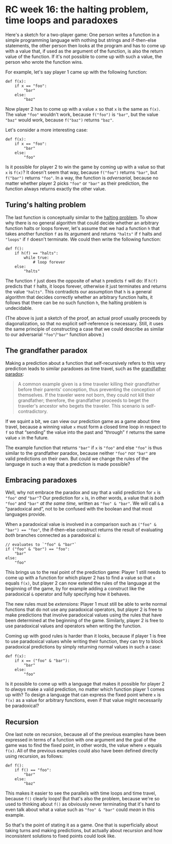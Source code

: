 # RC week 16: the halting problem, time loops and paradoxes

Here's a sketch for a two-player game: One person writes a function in a simple programming language with nothing but strings and if-then-else statements, the other person then looks at the program and has to come up with a value that, if used as the argument of the function, is also the return value of the function. If it's not possible to come up with such a value, the person who wrote the function wins.

For example, let's say player 1 came up with the following function:

```
def f(x):
    if x == "foo":
        "bar"
    else:
        "baz"
```

Now player 2 has to come up with a value `x` so that `x` is the same as `f(x)`. The value `"foo"` wouldn't work, because `f("foo")` is `"bar"`, but the value `"baz"` would work, because `f("baz")` returns `"baz"`.

Let's consider a more interesting case:

```
def f(x):
    if x == "foo":
        "bar"
    else:
        "foo"
```

Is it possible for player 2 to win the game by coming up with a value so that `x` is `f(x)`? It doesn't seem that way, because `f("foo")` returns `"bar"`, but `f("bar")` returns `"foo"`. In a way, the function is _adversarial,_ because no matter whether player 2 picks `"foo"` or `"bar"` as their prediction, the function always returns exactly the other value.

## Turing's halting problem

The last function is conceptually similar to the [halting problem](https://en.wikipedia.org/wiki/Halting_problem#Proof_concept). To show why there is no general algorithm that could decide whether an arbitrary function halts or loops forever, let's assume that we had a function `h` that takes another function `f` as its argument and returns `"halts"` if `f` halts and `"loops"` if `f` doesn't terminate. We could then write the following function:

```
def f():
    if h(f) == "halts":
        while true:
            # loop forever
    else:
        "halts"
```

The function `f` just does the opposite of what `h` predicts `f` will do: If `h(f)` predicts that `f` halts, it loops forever, otherwise it just terminates and returns the value `"halts"`. This contradicts our assumption that `h` is a general algorithm that decides correctly whether an arbitrary function halts, it follows that there can be no such function `h`, the halting problem is undecidable.

(The above is just a sketch of the proof, an actual proof usually proceeds by diagonalization, so that no explicit self-reference is necessary. Still, it uses the same principle of constructing a case that we could describe as similar to our adversarial `"foo"`/`"bar"` function above.)

## The grandfather paradox

Making a prediction about a function that self-recursively refers to this very prediction leads to similar paradoxes as time travel, such as the [grandfather paradox](https://en.wikipedia.org/wiki/Temporal_paradox#Consistency_paradox):

> A common example given is a time traveler killing their grandfather before their parents' conception, thus preventing the conception of themselves. If the traveler were not born, they could not kill their grandfather; therefore, the grandfather proceeds to beget the traveler's ancestor who begets the traveler. This scenario is self-contradictory.

If we squint a bit, we can view our prediction game as a game about time travel, because a winning value `x` must form a closed time loop in respect to `f` so that “sending” the value into the past and “through” `f` returns the same value `x` in the future.

The example function that returns `"bar"` if `x` is `"foo"` and else `"foo"` is thus similar to the grandfather paradox, because neither `"foo"` nor `"bar"` are valid predictions on their own. But could we change the rules of the language in such a way that a prediction is made possible?

## Embracing paradoxes

Well, why not embrace the paradox and say that a valid prediction for `x` is `"foo"` _and_ `"bar"`? Our prediction for `x` is, in other words, a value that is _both_ `"foo"` and `"bar"` _at the same time,_ written as `"foo" & "bar"`. We will call `&` a “paradoxical and”, not to be confused with the boolean and that most languages provide.

When a paradoxical value is involved in a comparison such as `("foo" & "bar") == "foo"`, the if-then-else construct returns the result of evaluating _both_ branches connected as a paradoxical `&`:

```
// evaluates to `"foo" & "bar"`
if ("foo" & "bar") == "foo":
    "bar"
else:
    "foo"
```

This brings us to the real point of the prediction game: Player 1 still needs to come up with a function for which player 2 has to find a value so that `x` equals `f(x)`, but player 2 can now extend the rules of the language at the beginning of the game, by for example adding a construct like the paradoxical `&` operator and fully specifying how it behaves.

The new rules must be _extensions:_ Player 1 must still be able to write normal functions that do not use any paradoxical operators, but player 2 is free to make predictions that involve paradoxical values using the rules that have been determined at the beginning of the game. Similarly, player 2 is free to use paradoxical values and operators when writing the function.

Coming up with good rules is harder than it looks, because if player 1 is free to use paradoxical values while writing their function, they can try to block paradoxical predictions by simply returning normal values in such a case:

```
def f(x):
    if x == ("foo" & "bar"):
        "bar"
    else:
        "foo"
```

Is it possible to come up with a language that makes it possible for player 2 to _always_ make a valid prediction, no matter which function player 1 comes up with? To design a language that can express the fixed point where `x` is `f(x)` as a value for arbitrary functions, even if that value might necessarily be paradoxical?

## Recursion

One last note on recursion, because all of the previous examples have been expressed in terms of a function with one argument and the goal of the game was to find the fixed point, in other words, the value where `x` equals `f(x)`. All of the previous examples could also have been defined directly using recursion, as follows:

```
def f():
    if f() == "foo":
        "bar"
    else:
        "baz"
```

This makes it easier to see the parallels with time loops and time travel, because `f()` clearly loops! But that's also the problem, because we're so used to thinking about `f()` as obviously never terminating that it's hard to even talk about what a value such as `"foo" & "bar"` could _mean_ in this example.

So that's the point of stating it as a game. One that is superficially about taking turns and making predictions, but actually about recursion and how inconsistent solutions to fixed points could look like.
